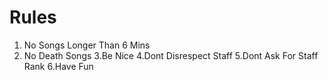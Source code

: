 Rules
======
1. No Songs Longer Than 6 Mins
2. No Death Songs
3.Be Nice
4.Dont Disrespect Staff
5.Dont Ask For Staff Rank 
6.Have Fun

